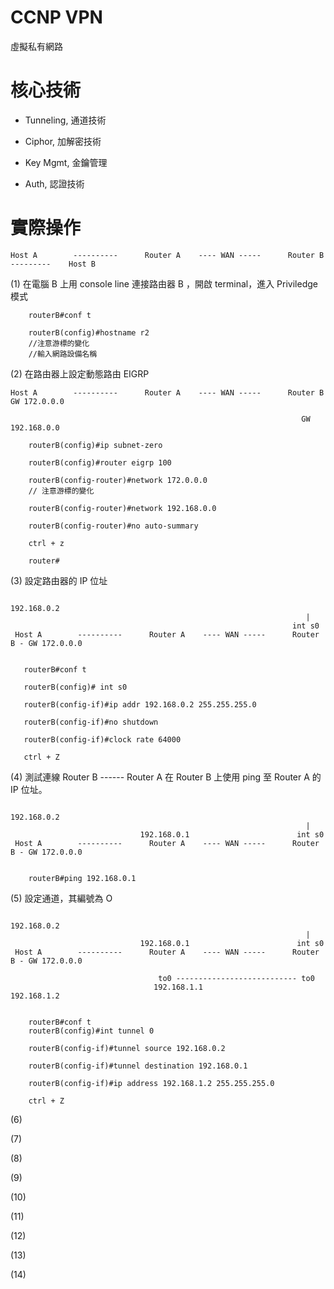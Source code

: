 # CCNP VPN
虛擬私有網路

# 核心技術

* Tunneling, 通道技術

* Ciphor, 加解密技術

* Key Mgmt, 金鑰管理

* Auth, 認證技術

# 實際操作

 
 
    Host A        ----------      Router A    ---- WAN -----      Router B     ---------    Host B
     
     
 
 (1) 在電腦 B 上用 console line 連接路由器 B ，開啟 terminal，進入 Priviledge 模式
 
        routerB#conf t
        
        routerB(config)#hostname r2
        //注意游標的變化
        //輸入網路設備名稱
 
 (2) 在路由器上設定動態路由 EIGRP
 
    Host A        ----------      Router A    ---- WAN -----      Router B   GW 172.0.0.0    
    
                                                                     GW 192.168.0.0
 
        routerB(config)#ip subnet-zero
        
        routerB(config)#router eigrp 100
        
        routerB(config-router)#network 172.0.0.0
        // 注意游標的變化
        
        routerB(config-router)#network 192.168.0.0
        
        routerB(config-router)#no auto-summary
        
        ctrl + z
        
        router#
        
 
 (3) 設定路由器的 IP 位址
 
                                                                    
                                                                   192.168.0.2
                                                                      |
                                                                   int s0
     Host A        ----------      Router A    ---- WAN -----      Router B - GW 172.0.0.0    
    

       routerB#conf t
       
       routerB(config)# int s0
       
       routerB(config-if)#ip addr 192.168.0.2 255.255.255.0
       
       routerB(config-if)#no shutdown
       
       routerB(config-if)#clock rate 64000
       
       ctrl + Z
                                                                                                                         
 
 (4) 測試連線 Router B ------ Router A
     在 Router B 上使用 ping 至 Router A 的 IP 位址。
 
 
                                                                    192.168.0.2
                                                                      |
                                 192.168.0.1                        int s0
     Host A        ----------      Router A    ---- WAN -----      Router B - GW 172.0.0.0   
     
     
        routerB#ping 192.168.0.1
     
 
 (5) 設定通道，其編號為 O
 
 
                                                                     192.168.0.2
                                                                      |
                                 192.168.0.1                        int s0
     Host A        ----------      Router A    ---- WAN -----      Router B - GW 172.0.0.0   
     
                                     to0 --------------------------- to0
                                    192.168.1.1                      192.168.1.2
 
 
        routerB#conf t
        routerB(config)#int tunnel 0
        
        routerB(config-if)#tunnel source 192.168.0.2
        
        routerB(config-if)#tunnel destination 192.168.0.1
        
        routerB(config-if)#ip address 192.168.1.2 255.255.255.0
        
        ctrl + Z
 
 
 (6)
 
 (7)
 
 (8)
 
 (9)
 
 (10)
 
 (11)
 
 (12)
 
 (13)
 
 (14)



